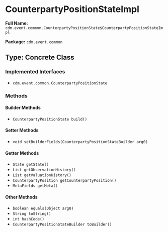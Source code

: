 # CounterpartyPositionStateImpl

**Full Name:** `cdm.event.common.CounterpartyPositionState$CounterpartyPositionStateImpl`

**Package:** `cdm.event.common`

## Type: Concrete Class

### Implemented Interfaces

- `cdm.event.common.CounterpartyPositionState`

### Methods

#### Builder Methods

- `CounterpartyPositionState build()`

#### Setter Methods

- `void setBuilderFields(CounterpartyPositionStateBuilder arg0)`

#### Getter Methods

- `State getState()`
- `List getObservationHistory()`
- `List getValuationHistory()`
- `CounterpartyPosition getCounterpartyPosition()`
- `MetaFields getMeta()`

#### Other Methods

- `boolean equals(Object arg0)`
- `String toString()`
- `int hashCode()`
- `CounterpartyPositionStateBuilder toBuilder()`

